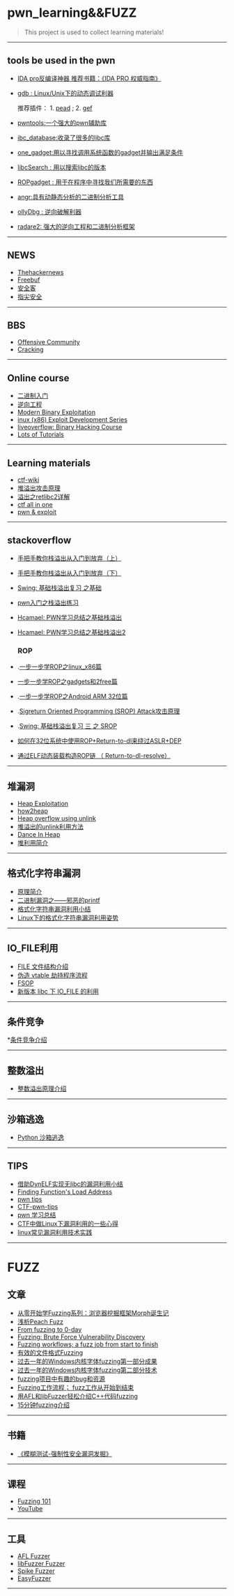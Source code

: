 # pwn_learning&&FUZZ

>This project is used to collect learning materials!

***

## tools be used in the pwn
 
*  [IDA pro反编译神器 推荐书籍：《IDA PRO 权威指南》](https://www.hex-rays.com/products/ida/) 
* [gdb : Linux/Unix下的动态调试利器 
](https://www.gnu.org/software/gdb/)	
	 
	推荐插件：
		1. [pead](https://github.com/longld/peda) ;   2. [gef](https://github.com/hugsy/gef)
* [pwntools:一个强大的pwn辅助库](http://docs.pwntools.com/en/stable/)
* [ibc_database:收录了很多的libc库](https://github.com/niklasb/libc-database)
* [one_gadget:用以寻找调用系统函数的gadget并输出满足条件](htts://github.com/david942j/one_gadget)
* [libcSearch : 用以搜索libc的版本
](https://github.com/lieanu/LibcSearcher)
* [ROPgadget : 用于在程序中寻找我们所需要的东西
](https://github.com/JonathanSalwan/ROPgadget)
* [angr:具有动静态分析的二进制分析工具](https://github.com/angr/angr.git)
* [ollyDbg : 逆向破解利器](http://www.ollydbg.de/version2.html)
* [radare2: 强大的逆向工程和二进制分析框架](https://github.com/radare/radare2.git)

***
## NEWS
*  [Thehackernews]( https://thehackernews.com/)
* [Freebuf](https://www.freebuf.com/)
* [安全客](https://www.anquanke.com/)
* [指尖安全](https://www.secfree.com/)
***

## BBS

* [Offensive Community](http://offensivecommunity.net/)
* [Cracking](https://cracking.org/forums/cracking-tools.16/)

***

## Online course

* [二进制入门](https://www.youtube.com/playlist?list=PLhixgUqwRTjxglIswKp9mpkfPNfHkzyeN)
* [ 逆向工程](https://www.youtube.com/results?sp=EgIQAw%253D%253D&search_query=reverse+engineering)
* [Modern Binary Exploitation](http://security.cs.rpi.edu/courses/binexp-spring2015/)
* [inux (x86) Exploit Development Series](https://sploitfun.wordpress.com/2015/06/26/linux-x86-exploit-development-tutorial-series/)
* [liveoverflow: Binary Hacking Course](http://liveoverflow.com/binary_hacking/index.html)
* [Lots of Tutorials](https://www.fuzzysecurity.com/tutorials.html)
***

## Learning materials
* [ctf-wiki](https://ctf-wiki.github.io)
* [堆溢出攻击原理](https://blog.csdn.net/aemperor/article/details/47310593)
* [溢出之retlibc2详解](https://www.freebuf.com/articles/rookie/182894.html)
* [ctf all in one](https://github.com/firmianay/CTF-All-In-One)
* [pwn & exploit](https://github.com/jmpews/pwn2exploit)
****

## stackoverflow
* [手把手教你栈溢出从入门到放弃（上）](http://bobao.360.cn/learning/detail/3717.html)
* [手把手教你栈溢出从入门到放弃（下）](http://bobao.360.cn/learning/detail/3718.html)
* [Swing: 基础栈溢出复习 之基础](http://bestwing.me/2017/03/18/stack-overflow-one/)
* [pwn入门之栈溢出练习](https://bbs.ichunqiu.com/thread-45542-1-1.html)
* [Hcamael: PWN学习总结之基础栈溢出](http://0x48.pw/2016/11/03/0x26/)
* [Hcamael: PWN学习总结之基础栈溢出2](http://0x48.pw/2016/11/21/0x27/)

	### ROP
* .[一步一步学ROP之linux_x86篇](http://drops.xmd5.com/static/drops/tips-6597.html)
*  [一步一步学ROP之gadgets和2free篇](http://cb.drops.wiki/drops/binary-10638.html)
* .[一步一步学ROP之Android ARM 32位篇](http://cb.drops.wiki/drops/papers-11390.html)
* .[Sigreturn Oriented Programming (SROP) Attack攻击原理](http://www.freebuf.com/articles/network/87447.html)
* .[Swing: 基础栈溢出复习 三 之 SROP](http://bestwing.me/2017/03/20/stack-overflow-three-SROP/)
* [如何在32位系统中使用ROP+Return-to-dl来绕过ASLR+DEP](http://www.freebuf.com/articles/system/149214.html)
* [通过ELF动态装载构造ROP链 （ Return-to-dl-resolve）](http://www.evil0x.com/posts/19226.html)
***

## 堆漏洞
* [Heap Exploitation](https://heap-exploitation.dhavalkapil.com/introduction.html)
* [how2heap](https://github.com/shellphish/)
* [Heap overflow using unlink](https://sploitfun.wordpress.com/2015/02/26/heap-overflow-using-unlink/?spm=a313e.7916648.0.0.x4nzYZ)
* [堆溢出的unlink利用方法](https://www.tuicool.com/articles/E3Ezu2u)
* [Dance In Heap](http://www.freebuf.com/articles/system/151372.html)
* [堆利用简介](https://ctf-wiki.github.io/ctf-wiki/pwn/linux/glibc-heap/introduction/)
***

## 格式化字符串漏洞
* [原理简介](https://ctf-wiki.github.io/ctf-wiki/pwn/linux/fmtstr/fmtstr_intro/)
* [二进制漏洞之——邪恶的printf](http://cb.drops.wiki/drops/binary-6259.html)
* [格式化字符串漏洞利用小结](http://bobao.360.cn/learning/detail/3654.html)
* [Linux下的格式化字符串漏洞利用姿势](http://www.cnblogs.com/Ox9A82/p/5429099.html)
***

## IO_FILE利用
* [FILE 文件结构介绍](https://ctf-wiki.github.io/ctf-wiki/pwn/linux/io_file/introduction/)
* [伪造 vtable 劫持程序流程](https://ctf-wiki.github.io/ctf-wiki/pwn/linux/io_file/fake-vtable-exploit/)
* [FSOP](https://ctf-wiki.github.io/ctf-wiki/pwn/linux/io_file/fsop/)
* [新版本 libc 下 IO_FILE 的利用](https://ctf-wiki.github.io/ctf-wiki/pwn/linux/io_file/exploit-in-libc2.24/)
***

## 条件竞争 
*[条件竞争介绍](https://ctf-wiki.github.io/ctf-wiki/pwn/linux/race-condition/introduction/)
***

## 整数溢出 
* [整数溢出原理介绍](https://ctf-wiki.github.io/ctf-wiki/pwn/linux/integeroverflow/intof/)
***

## 沙箱逃逸 
* [Python 沙箱逃逸](https://ctf-wiki.github.io/ctf-wiki/pwn/linux/sandbox/python-sandbox-escape/)
***

## TIPS
* [借助DynELF实现无libc的漏洞利用小结](http://bobao.360.cn/learning/detail/3298.html?utm_source=tuicool&utm_medium=referral)
* [Finding Function's Load Address](http://uaf.io/exploitation/misc/2016/04/02/Finding-Functions.html)
* [pwn tips](http://skysider.com/?p=223)
* [CTF-pwn-tips](https://github.com/Naetw/CTF-pwn-tips)
* [pwn 学习总结](http://www.angelwhu.com/blog/?p=460)
* [CTF中做Linux下漏洞利用的一些心得](http://www.cnblogs.com/Ox9A82/p/5559167.html)
* [linux常见漏洞利用技术实践](http://drops.xmd5.com/static/drops/binary-6521.html)

***

# FUZZ

## 文章

* [从零开始学Fuzzing系列：浏览器挖掘框架Morph诞生记](https://www.freebuf.com/sectool/89001.html)
* [浅析Peach Fuzz](http://blog.nsfocus.net/peach-fuzz/)
* [From fuzzing to 0-day](https://blog.techorganic.com/2014/05/14/from-fuzzing-to-0-day/)
* [Fuzzing: Brute Force Vulnerability Discovery](http://www.fuzzing.org/)
* [Fuzzing workflows; a fuzz job from start to finish](https://foxglovesecurity.com/2016/03/15/fuzzing-workflows-a-fuzz-job-from-start-to-finish/)
* [有效的文件格式Fuzzing](http://j00ru.vexillium.org/slides/2016/blackhat.pdf)
* [过去一年的Windows内核字体fuzzing第一部分成果](https://googleprojectzero.blogspot.in/2016/06/a-year-of-windows-kernel-font-fuzzing-1_27.html)
* [过去一年的Windows内核字体fuzzing第二部分技术](https://googleprojectzero.blogspot.in/2016/07/a-year-of-windows-kernel-font-fuzzing-2.html)
* [fuzzing项目中有趣的bug和资源](https://blog.fuzzing-project.org/)
* [Fuzzing工作流程； fuzz工作从开始到结束](https://foxglovesecurity.com/2016/03/15/fuzzing-workflows-a-fuzz-job-from-start-to-finish/)
* [用AFL和libFuzzer轻松介绍C++代码fuzzing ](http://jefftrull.github.io/c++/clang/llvm/fuzzing/sanitizer/2015/11/27/fuzzing-with-sanitizers.html)
* [15分钟fuzzing介绍 ](https://www.mwrinfosecurity.com/our-thinking/15-minute-guide-to-fuzzing/)
 
 ***
## 书籍
* [《模糊测试-强制性安全漏洞发掘》](https://www.amazon.com/Fuzzing-Brute-Force-Vulnerability-Discovery/dp/0321446119)
***
## 课程
* [Fuzzing 101 ](https://vimeo.com/5236104)
* [YouTube](https://www.youtube.com/)
***
## 工具
* [AFL Fuzzer](http://lcamtuf.coredump.cx/afl/)
* [libFuzzer Fuzzer](https://llvm.org/docs/LibFuzzer.html)
* [Spike Fuzzer](https://resources.infosecinstitute.com/intro-to-fuzzing/#gref)
* [EasyFuzzer](http://www.asm64.com/)

***















